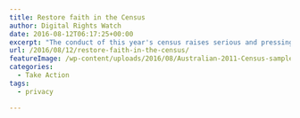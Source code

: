 ```yaml
---
title: Restore faith in the Census
author: Digital Rights Watch
date: 2016-08-12T06:17:25+00:00
excerpt: "The conduct of this year's census raises serious and pressing ethical, legal, security and technological concerns. Join the call for Prime Minister Turnbull to act."
url: /2016/08/12/restore-faith-in-the-census/
featureImage: /wp-content/uploads/2016/08/Australian-2011-Census-sample-cropped.jpg
categories:
  - Take Action
tags:
  - privacy

---
```

<link href='https://actionnetwork.org/css/style-embed.css' rel='stylesheet' type='text/css' />

<div id='can-petition-area-open-letter-restore-faith-in-the-census' style='width: 100%'>
  <!-- this div is the target for our HTML insertion -->
</div>